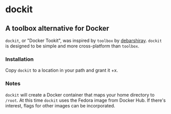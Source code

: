 # dockit
## A toolbox alternative for Docker
`dockit`, or "Docker Tookit", was inspired by `toolbox` by [debarshiray](https://github.com/debarshiray/toolbox). `dockit` is designed to be simple and more cross-platform than `toolbox`.
### Installation
Copy `dockit` to a location in your path and grant it +x.
### Notes
`dockit` will create a Docker container that maps your home directory to `/root`. At this time `dockit` uses the Fedora image from Docker Hub. If there's interest, flags for other images can be incorporated.